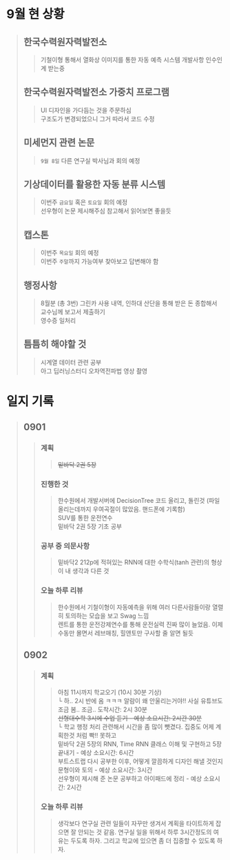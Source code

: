 # 9월 현 상황
>## 한국수력원자력발전소
>> 기철이형 통해서 열화상 이미지를 통한 자동 예측 시스템 개발사항 인수인계 받는중      
>## 한국수력원자력발전소 가중치 프로그램
>> UI 디자인을 가다듬는 것을 주문하심<br>
>> 구조도가 변경되었으니 그거 따라서 코드 수정
>## 미세먼지 관련 논문
>> `9월 8일` 다른 연구실 박사님과 회의 예정
>## 기상데이터를 활용한 자동 분류 시스템
>> 이번주 `금요일` 혹은 `토요일` 회의 예정</br>
>> 선우형이 논문 제시해주심 참고해서 읽어보면 좋을듯
>## 캡스톤
>> 이번주 `목요일` 회의 예정</br>
>> 이번주 `주말`까지 가능여부 찾아보고 답변해야 함
>## 행정사항
>> 8월분 (총 3번) 그린카 사용 내역, 인하대 산단을 통해 받은 돈 종합해서 교수님께 보고서 제출하기</br>
>> 영수증 일처리</br>
>## 틈틈히 해야할 것
>> 시계열 데이터 관련 공부</br>
>> 아그 딥러닝스터디 오차역전파법 영상 촬영</br>

# 일지 기록
>## 0901
>>### 계획
>>> ~~밑바닥 2권 5장~~
>>### 진행한 것
>>> 한수원에서 개발서버에 DecisionTree 코드 올리고, 돌린것 (파일 올리는데까지 우여곡절이 많았음. 핸드폰에 기록함)</br>
>>> SUV를 통한 운전연수</br>
>>> 밑바닥 2권 5장 기초 공부
>>### 공부 중 의문사항
>>> 밑바닥2 212p에 적혀있는 RNN에 대한 수학식(tanh 관련)의 형상이 내 생각과 다른 것
>>### 오늘 하루 리뷰
>>> 한수원에서 기철이형이 자동예측을 위해 여러 다른사람들이랑 열렬히 토의하는 모습을 보고 Swag 느낌</br>
>>> 렌트를 통한 운전강제연수를 통해 운전실력 진짜 많이 늘었음. 이제 수동만 몰면서 레브매칭, 힐앤토만 구사할 줄 알면 될듯</br>
>## 0902
>>### 계획
>>> 아침 11시까지 학교오기 (10시 30분 기상)</br>
>>> └ 하.. 2시 반에 옴 ㅋㅋㅋ 알람이 왜 안울리는거야!! 사실 유튜브도 조금 봄.. 조금.. 도착시간: 2시 30분</br>
>>> ~~선형대수학 3시에 수업 듣기 - 예상 소요시간: 2시간 30분~~</br>
>>> └ 학교 행정 처리 관련해서 시간을 좀 많이 뺏겼다. 집중도 어제 계획한것 처럼 빡!! 못하고</br>
>>> 밑바닥 2권 5장의 RNN, Time RNN 클래스 이해 및 구현하고 5장 끝내기 - 예상 소요시간: 6시간</br>
>>> 부트스트랩 다시 공부한 이후, 어떻게 깔끔하게 디자인 해낼 것인지 문형이와 토의 - 예상 소요시간: 3시간</br>
>>> 선우형이 제시해 준 논문 공부하고 아이패드에 정리 - 예상 소요시간: 2시간</br>
>>### 오늘 하루 리뷰
>>> 생각보다 연구실 관련 일들이 자꾸만 생겨서 계획을 타이트하게 잡으면 잘 안되는 것 같음. 연구실 일을 위해서 하루 3시간정도의 여유는 두도록 하자. 그리고 학교에 있으면 좀 더 집중할 수 있도록 하자.
